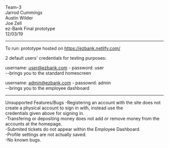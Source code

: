 Team-3<br />
Jarrod Cummings<br />
Austin Wilder<br />
Joe Zell<br />
ez-Bank Final prototype<br />
12/03/19<br />
_________________________________________________________

To run: prototype hosted on https://ezbank.netlify.com/<br />


2 default users' credentials for testing purposes:<br />

username: user@ezbank.com  -  password: user<br />
	--brings you to the standard homescreen<br />

username: admin@ezbank.com  -  passowrd: admin<br />
	--brings you to the employee dashboard<br />

_________________________________________________________

Unsupported Features/Bugs
-Registering an account with the site does not create a physical account to sign in with, instead use the<br />
 credentials given above for signing in.<br />
-Transfering or depositing money does not add or remove money from the accounts at the homepage.<br />
-Submited tickets do not appear within the Employee Dashboard.<br />
-Profile settings are not actually saved.<br />
-No known bugs.<br />
